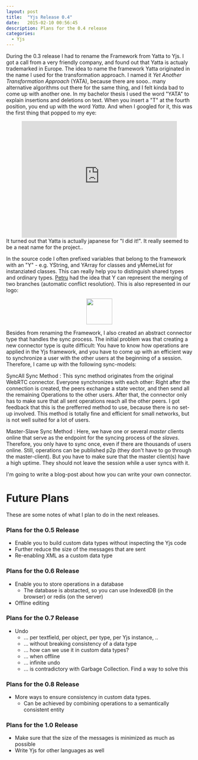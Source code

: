 ```yaml
---
layout: post
title:  "Yjs Release 0.4"
date:   2015-02-10 00:56:45
description: Plans for the 0.4 release
categories:
  - Yjs
---
```


During the 0.3 release I had to rename the Framework from Yatta to Yjs. I got a call from a very friendly company, and found out that Yatta is actualy trademarked in Europe. The idea to name the framework Yatta originated in the name I used for the transformation approach. I named it *Yet Another Transformation Approach* (YATA), because there are sooo.. many alternative algorithms out there for the same thing, and I felt kinda bad to come up with another one. In my bachelor thesis I used the word "YATA" to explain insertions and deletions on text. When you insert a "T" at the fourth position, you end up with the word _Yatta_. And when I googled for it, this was the first thing that popped to my eye:

<div align="center">
<iframe width="420" height="315" src="https://www.youtube.com/embed/kL5DDSglM_s" frameborder="0" allowfullscreen></iframe>
</div>
It turned out that Yatta is actually japanese for "I did it!". It really seemed to be a neat name for the project..

In the source code I often prefixed variables that belong to the framework with an "Y" - e.g. YString, and YArray for classes and yMemeList for instanziated classes. This can really help you to distinguish shared types and ordinary types. [Petru](http://dbis.rwth-aachen.de/cms/staff/nicolaescu) had the idea that Y can represent the merging of two branches (automatic conflict resolution). This is also represented in our logo:

<div align="center">
<img style="height:5em;width:auto" src="{{ '/files/layout/yjs.svg' | prepend: site.baseurl | prepend: site.url }}" />
</div>

Besides from renaming the Framework, I also created an abstract connector type that handles the sync process. The initial problem was that creating a new connector type is quite difficult: You have to know how operations are applied in the Yjs framework, and you have to come up with an efficient way to synchronize a user with the other users at the beginning of a session. Therefore, I came up with the following sync-models:

SyncAll Sync Method
: This sync method originates from the original WebRTC connector. Everyone synchronizes with each other: Right after the connection is created, the peers exchange a state vector, and then send all the remaining Operations to the other users. After that, the connector only has to make sure that all sent operations reach all the other peers. I got feedback that this is the prefferred method to use, because there is no set-up involved. This method is totally fine and efficient for small networks, but is not well suited for a lot of users.

Master-Slave Sync Method
: Here, we have one or several *master* clients online that serve as the endpoint for the syncing process of the *slaves*. Therefore, you only have to sync once, even if there are thousands of users online. Still, operations can be published p2p (they don't have to go through the master-client). But you have to make sure that the master client(s) have a high uptime. They should not leave the session while a user syncs with it.


I'm going to write a blog-post about how you can write your own connector.


# Future Plans
These are some notes of what I plan to do in the next releases.

### Plans for the 0.5 Release
* Enable you to build custom data types without inspecting the Yjs code
* Further reduce the size of the messages that are sent
* Re-enabling XML as a custom data type

### Plans for the 0.6 Release
* Enable you to store operations in a database
  * The database is abstacted, so you can use IndexedDB (in the browser) or redis (on the server)
* Offline editing

### Plans for the 0.7 Release
* Undo
  * ... per textfield, per object, per type, per Yjs instance, ..
  * ... without breaking consistency of a data type
  * ... how can we use it in custom data types?
  * ... when offline
  * ... infinite undo
  * ... is contradictory with Garbage Collection. Find a way to solve this

### Plans for the 0.8 Release
* More ways to ensure consistency in custom data types.
  * Can be achieved by combining operations to a semantically consistent entity

### Plans for the 1.0 Release
* Make sure that the size of the messages is minimized as much as possible
* Write Yjs for other languages as well










